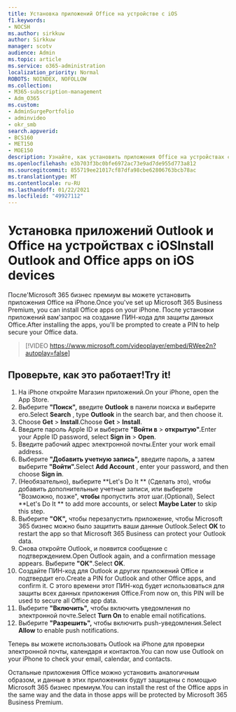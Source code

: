 ```yaml
---
title: Установка приложений Office на устройстве с iOS
f1.keywords:
- NOCSH
ms.author: sirkkuw
author: Sirkkuw
manager: scotv
audience: Admin
ms.topic: article
ms.service: o365-administration
localization_priority: Normal
ROBOTS: NOINDEX, NOFOLLOW
ms.collection:
- M365-subscription-management
- Adm_O365
ms.custom:
- AdminSurgePortfolio
- adminvideo
- okr_smb
search.appverid:
- BCS160
- MET150
- MOE150
description: Узнайте, как установить приложения Office на устройствах с iOS.
ms.openlocfilehash: e3b703f3bc0bfe6972ac73e9ad7de955d773a812
ms.sourcegitcommit: 855719ee21017cf87dfa98cbe62806763bcb78ac
ms.translationtype: MT
ms.contentlocale: ru-RU
ms.lasthandoff: 01/22/2021
ms.locfileid: "49927112"
---
```

# <a name="install-outlook-and-office-apps-on-ios-devices"></a><span data-ttu-id="78409-103">Установка приложений Outlook и Office на устройствах с iOS</span><span class="sxs-lookup"><span data-stu-id="78409-103">Install Outlook and Office apps on iOS devices</span></span>

<span data-ttu-id="78409-104">После&#39;Microsoft 365 бизнес премиум вы можете установить приложения Office на iPhone.</span><span class="sxs-lookup"><span data-stu-id="78409-104">Once you&#39;ve set up Microsoft 365 Business Premium, you can install Office apps on your iPhone.</span></span> <span data-ttu-id="78409-105">После установки приложений вам&#39;запрос на создание ПИН-кода для защиты данных Office.</span><span class="sxs-lookup"><span data-stu-id="78409-105">After installing the apps, you&#39;ll be prompted to create a PIN to help secure your Office data.</span></span>

> [!VIDEO https://www.microsoft.com/videoplayer/embed/RWee2n?autoplay=false]

## <a name="try-it"></a><span data-ttu-id="78409-106">Проверьте, как это работает!</span><span class="sxs-lookup"><span data-stu-id="78409-106">Try it!</span></span>

1. <span data-ttu-id="78409-107">На iPhone откройте Магазин приложений.</span><span class="sxs-lookup"><span data-stu-id="78409-107">On your iPhone, open the App Store.</span></span>
2. <span data-ttu-id="78409-108">Выберите  **"Поиск",** введите  **Outlook** в панели поиска и выберите его.</span><span class="sxs-lookup"><span data-stu-id="78409-108">Select  **Search** , type  **Outlook** in the search bar, and then choose it.</span></span>
3. <span data-ttu-id="78409-109">Choose **Get**   >   **Install**.</span><span class="sxs-lookup"><span data-stu-id="78409-109">Choose  **Get**  >  **Install**.</span></span>
4. <span data-ttu-id="78409-110">Введите пароль Apple ID и выберите **"Войти в**  >   **открытую".**</span><span class="sxs-lookup"><span data-stu-id="78409-110">Enter your Apple ID password, select **Sign in** >  **Open**.</span></span>
5. <span data-ttu-id="78409-111">Введите рабочий адрес электронной почты.</span><span class="sxs-lookup"><span data-stu-id="78409-111">Enter your work email address.</span></span>
6. <span data-ttu-id="78409-112">Выберите **"Добавить учетную запись",** введите пароль, а затем выберите **"Войти".**</span><span class="sxs-lookup"><span data-stu-id="78409-112">Select  **Add Account** , enter your password, and then choose  **Sign in**.</span></span>
7. <span data-ttu-id="78409-113">(Необязательно), выберите \*\*Let's Do It \*\* (Сделать это), чтобы добавить дополнительные учетные записи, или выберите "Возможно, позже",  **чтобы**  пропустить этот шаг.</span><span class="sxs-lookup"><span data-stu-id="78409-113">(Optional), Select  \*\*Let's Do It \*\* to add more accounts, or select  **Maybe Later**  to skip this step.</span></span>
8. <span data-ttu-id="78409-114">Выберите  **"ОК",** чтобы перезапустить приложение, чтобы Microsoft 365 бизнес можно было защитить ваши данные Outlook.</span><span class="sxs-lookup"><span data-stu-id="78409-114">Select  **OK** to restart the app so that Microsoft 365 Business  can protect your Outlook data.</span></span>
9. <span data-ttu-id="78409-115">Снова откройте Outlook, и появится сообщение с подтверждением.</span><span class="sxs-lookup"><span data-stu-id="78409-115">Open Outlook again, and a confirmation message appears.</span></span> <span data-ttu-id="78409-116">Выберите  **"ОК"**.</span><span class="sxs-lookup"><span data-stu-id="78409-116">Select  **OK**.</span></span>
10. <span data-ttu-id="78409-117">Создайте ПИН-код для Outlook и других приложений Office и подтвердит его.</span><span class="sxs-lookup"><span data-stu-id="78409-117">Create a PIN for Outlook and other Office apps, and confirm it.</span></span> <span data-ttu-id="78409-118">С этого времени этот ПИН-код будет использоваться для защиты всех данных приложения Office.</span><span class="sxs-lookup"><span data-stu-id="78409-118">From now on, this PIN will be used to secure all Office app data.</span></span>
11. <span data-ttu-id="78409-119">Выберите  **"Включить",**  чтобы включить уведомления по электронной почте.</span><span class="sxs-lookup"><span data-stu-id="78409-119">Select  **Turn On**  to enable email notifications.</span></span>
12. <span data-ttu-id="78409-120">Выберите  **"Разрешить",** чтобы включить push-уведомления.</span><span class="sxs-lookup"><span data-stu-id="78409-120">Select  **Allow** to enable push notifications.</span></span>

<span data-ttu-id="78409-121">Теперь вы можете использовать Outlook на iPhone для проверки электронной почты, календаря и контактов.</span><span class="sxs-lookup"><span data-stu-id="78409-121">You can now use Outlook on your iPhone to check your email, calendar, and contacts.</span></span>

<span data-ttu-id="78409-122">Остальные приложения Office можно установить аналогичным образом, и данные в этих приложениях будут защищены с помощью Microsoft 365 бизнес премиум.</span><span class="sxs-lookup"><span data-stu-id="78409-122">You can install the rest of the Office apps in the same way and the data in those apps will be protected by Microsoft 365 Business Premium.</span></span>